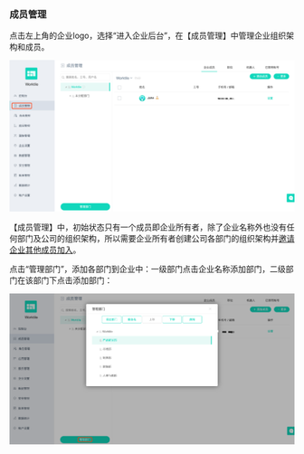 ### 成员管理
点击左上角的企业logo，选择“进入企业后台”，在【成员管理】中管理企业组织架构和成员。

![](/assets/企业后台-成员管理.png)

【成员管理】中，初始状态只有一个成员即企业所有者，除了企业名称外也没有任何部门及公司的组织架构，所以需要企业所有者创建公司各部门的组织架构并[邀请企业其他成员加入](/help/new/join-team.md)。

点击“管理部门”，添加各部门到企业中：一级部门点击企业名称添加部门，二级部门在该部门下点击添加部门：

![](/assets/成员管理-管理部门.png)







